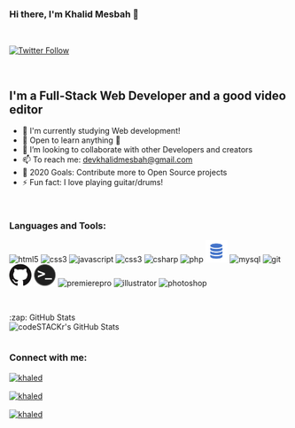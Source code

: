 ### Hi there, I'm Khalid Mesbah 👋

<br/>


[![Twitter Follow](https://img.shields.io/twitter/follow/khaledeev?color=1DA1F2&logo=twitter&style=for-the-badge)](https://twitter.com/intent/follow?original_referer=https%3A%2F%2Fgithub.com%2FcodeSTACKr&screen_name=KHALED)


<br/>

## I'm a Full-Stack Web Developer and a good video editor

- 🔭 I'm currently studying Web development!
- 🌱 Open to learn anything 🤣
- 👯 I’m looking to collaborate with other Developers and creators
- 📫 To reach me: devkhalidmesbah@gmail.com
- 🥅 2020 Goals: Contribute more to Open Source projects
- ⚡ Fun fact: I love playing guitar/drums!

<br />

### Languages and Tools:

<p align="left">
 <img src="https://devicons.github.io/devicon/devicon.git/icons/html5/html5-original-wordmark.svg" alt="html5" width="40" height="40"/> 
 
 <img src="https://devicons.github.io/devicon/devicon.git/icons/css3/css3-original-wordmark.svg" alt="css3" width="40" height="40"/> 
 
 <img src="https://devicons.github.io/devicon/devicon.git/icons/javascript/javascript-original.svg" alt="javascript" width="40" height="40"/>
 
 <img src="https://devicons.github.io/devicon/devicon.git/icons/nodejs/nodejs-original-wordmark.svg" alt="css3" width="40" height="40"/> 
 
 <img src="https://devicons.github.io/devicon/devicon.git/icons/csharp/csharp-original.svg" alt="csharp" width="40" height="40"/> 
 
 <img src="https://devicons.github.io/devicon/devicon.git/icons/php/php-original.svg" alt="php" width="50px" />
 
 <img alt="SQL" width="40px" src="https://raw.githubusercontent.com/github/explore/80688e429a7d4ef2fca1e82350fe8e3517d3494d/topics/sql/sql.png" />
 
 <img src="https://devicons.github.io/devicon/devicon.git/icons/mysql/mysql-original-wordmark.svg" alt="mysql" width="60px"/> 
 
 <img src="https://www.vectorlogo.zone/logos/git-scm/git-scm-icon.svg" alt="git" width="40" height="40"/> 
 
 <img alt="GitHub" width="40px" src="https://raw.githubusercontent.com/github/explore/78df643247d429f6cc873026c0622819ad797942/topics/github/github.png" />
 
 <img alt="Terminal" width="40px" src="https://raw.githubusercontent.com/github/explore/80688e429a7d4ef2fca1e82350fe8e3517d3494d/topics/terminal/terminal.png" />
 
 <img src="https://upload.wikimedia.org/wikipedia/commons/f/f2/Adobe_Premiere_Pro_Logo.svg" alt="premierepro" width="40" height="40"/>
 
 <img src="https://www.vectorlogo.zone/logos/adobe_illustrator/adobe_illustrator-icon.svg" alt="illustrator" width="40" height="40"/> 
 
 <img src="https://devicons.github.io/devicon/devicon.git/icons/photoshop/photoshop-plain.svg" alt="photoshop" width="40" height="40"/> 
 </p>

<br />

<p>
  <summary>:zap: GitHub Stats</summary>

  <img align="left" alt="codeSTACKr's GitHub Stats" src="https://github-readme-stats.codestackr.vercel.app/api?username=khaledeev&show_icons=true&hide_border=true" />

</p>

<br/>
 
### Connect with me:
<p align="left">
 
<a href="https://twitter.com/khaledeev" target="blank"><img align="center" src="https://cdn.jsdelivr.net/npm/simple-icons@3.0.1/icons/twitter.svg" alt="khaled" height="30"  width="30"/>
</a> 
 
<a href="https://linkedin.com/in/khalidmesbah" target="blank"><img align="center" src="https://cdn.jsdelivr.net/npm/simple-icons@3.0.1/icons/linkedin.svg" alt="khaled"  height="30" width="30" />
</a> 
 
<a href="https://instagram.com/khaledeev" target="blank"><img align="center" src="https://cdn.jsdelivr.net/npm/simple-icons@3.0.1/icons/instagram.svg" alt="khaled" height="30"  width="30" />
</a>

</p>
